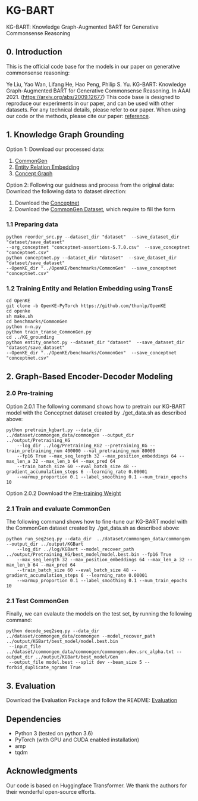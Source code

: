 # KG-BART
KG-BART: Knowledge Graph-Augmented BART for Generative Commonsense Reasoning

## 0. Introduction
This is the official code base for the models in our paper on generative commonsense reasoning:

Ye Liu, Yao Wan, Lifang He, Hao Peng, Philip S. Yu. KG-BART: Knowledge Graph-Augmented BART for Generative Commonsense Reasoning. In AAAI 2021. (https://arxiv.org/abs/2009.12677) This code base is designed to reproduce our experiments in our paper, and can be used with other datasets. For any technical details, please refer to our paper.
When using our code or the methods, please cite our paper: [reference](https://arxiv.org/abs/2009.12677).

## 1. Knowledge Graph Grounding
Option 1:
Download our processed data:
1. [CommonGen](https://drive.google.com/drive/folders/1sOuSY4ZeXsf1vYbPumiQxg2Pr1CECJNk?usp=sharing)
2. [Entity Relation Embedding](https://drive.google.com/drive/folders/13h0PM_WvdsEh2FGc5l0iaxf7bWl_YVUe?usp=sharing)
3. [Concept Graph](https://drive.google.com/drive/folders/1i0UYYbUYNN4fmVKD5WgpImtcsRGWATnE?usp=sharing)

Option 2: 
Following our guidness and process from the original data:
Download the following data to dataset direction:

1. Download the [Conceptnet](https://github.com/commonsense/conceptnet5/wiki/Downloads)
2. Download the [CommonGen Dataset](https://inklab.usc.edu/CommonGen/), which require to fill the form

### 1.1 Preparing data  
```
python reorder_src.py --dataset_dir "dataset"  --save_dataset_dir "dataset/save_dataset" 
--org_conceptnet "conceptnet-assertions-5.7.0.csv"  --save_conceptnet "conceptnet.csv"
python conceptnet.py --dataset_dir "dataset"  --save_dataset_dir "dataset/save_dataset"   
--OpenKE_dir "../OpenKE/benchmarks/CommonGen"  --save_conceptnet "conceptnet.csv"
```
### 1.2 Training Entity and Relation Embedding using TransE
```
cd OpenKE
git clone -b OpenKE-PyTorch https://github.com/thunlp/OpenKE
cd openke
sh make.sh
cd benchmarks/CommonGen
python n-n.py
python train_transe_CommonGen.py
cd ../KG_grounding
python entity_onehot.py --dataset_dir "dataset"  --save_dataset_dir "dataset/save_dataset"  
--OpenKE_dir "../OpenKE/benchmarks/CommonGen"  --save_conceptnet "conceptnet.csv"
```
## 2. Graph-Based Encoder-Decoder Modeling

### 2.0 Pre-training 
Option 2.0.1 The following command shows how to pretrain our KG-BART model with the Conceptnet dataset created by ./get_data.sh as described above:
```
python pretrain_kgbart.py --data_dir ../dataset/commongen_data/commongen --output_dir ../output/Pretraining_KG 
    --log_dir ../log/Pretraining_KG2 --pretraining_KG --train_pretraining_num 400000 --val_pretraining_num 80000 
    --fp16 True --max_seq_length 32 --max_position_embeddings 64 --max_len_a 32 --max_len_b 64 --max_pred 64 
    --train_batch_size 60 --eval_batch_size 48 --gradient_accumulation_steps 6 --learning_rate 0.00001 
    --warmup_proportion 0.1 --label_smoothing 0.1 --num_train_epochs 10
```
Option 2.0.2 Download the [Pre-training Weight](https://drive.google.com/drive/folders/18BHATG8ZtZiO6sLQemNWsLUdwwuqUabE?usp=sharing)

### 2.1 Train and evaluate CommonGen
The following command shows how to fine-tune our KG-BART model with the CommonGen dataset created by ./get_data.sh as described above:
```
python run_seq2seq.py --data_dir  ../dataset/commongen_data/commongen --output_dir ../output/KGBart
    --log_dir ../log/KGBart --model_recover_path ../output/Pretraining_KG/best_model/model.best.bin --fp16 True
    --max_seq_length 32 --max_position_embeddings 64 --max_len_a 32 --max_len_b 64 --max_pred 64
    --train_batch_size 60 --eval_batch_size 48 --gradient_accumulation_steps 6 --learning_rate 0.00001
    --warmup_proportion 0.1 --label_smoothing 0.1 --num_train_epochs 10
```
### 2.1 Test CommonGen
Finally, we can evalaute the models on the test set, by running the following command:
```
python decode_seq2seq.py --data_dir ../dataset/commongen_data/commongen --model_recover_path ../output/KGBart/best_model/model.best.bin
 --input_file ../dataset/commongen_data/commongen/commongen.dev.src_alpha.txt --output_dir ../output/KGBart/best_model/Gen
 --output_file model.best --split dev --beam_size 5 --forbid_duplicate_ngrams True
```
## 3. Evaluation
Download the Evaluation Package and follow the README:
[Evaluation](https://github.com/INK-USC/CommonGen/tree/master/evaluation)

## Dependencies
* Python 3 (tested on python 3.6)
* PyTorch (with GPU and CUDA enabled installation)
* amp 
* tqdm
## Acknowledgments
Our code is based on Huggingface Transformer. We thank the authors for their wonderful open-source efforts.
